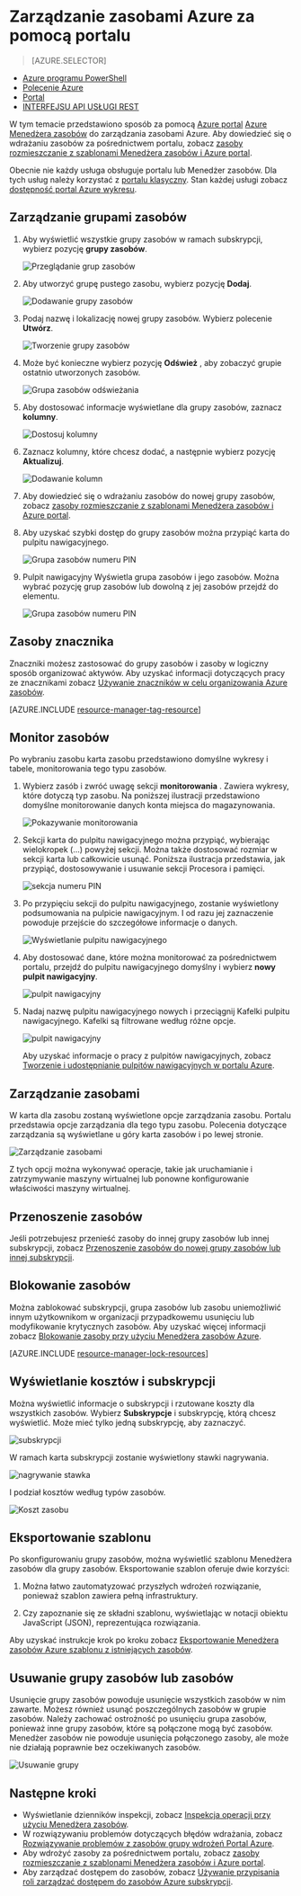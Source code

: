 <properties 
    pageTitle="Zarządzanie zasobami Azure za pomocą Azure portal | Microsoft Azure" 
    description="Zarządzanie zasobami za pomocą Azure portal i zarządzanie zasobu Azure. Pokazano, jak pracować z pulpitów nawigacyjnych monitorowanie zasobów." 
    services="azure-resource-manager,azure-portal" 
    documentationCenter="" 
    authors="tfitzmac" 
    manager="timlt" 
    editor="tysonn"/>

<tags 
    ms.service="azure-resource-manager" 
    ms.workload="multiple" 
    ms.tgt_pltfrm="na" 
    ms.devlang="na" 
    ms.topic="article" 
    ms.date="09/12/2016" 
    ms.author="tomfitz"/>

# <a name="manage-azure-resources-through-portal"></a>Zarządzanie zasobami Azure za pomocą portalu

> [AZURE.SELECTOR]
- [Azure programu PowerShell](../powershell-azure-resource-manager.md)
- [Polecenie Azure](../xplat-cli-azure-resource-manager.md)
- [Portal](resource-group-portal.md) 
- [INTERFEJSU API USŁUGI REST](../resource-manager-rest-api.md)

W tym temacie przedstawiono sposób za pomocą [Azure portal](https://portal.azure.com) [Azure Menedżera zasobów](../azure-resource-manager/resource-group-overview.md) do zarządzania zasobami Azure. Aby dowiedzieć się o wdrażaniu zasobów za pośrednictwem portalu, zobacz [zasoby rozmieszczanie z szablonami Menedżera zasobów i Azure portal](../resource-group-template-deploy-portal.md).

Obecnie nie każdy usługa obsługuje portalu lub Menedżer zasobów. Dla tych usług należy korzystać z [portalu klasyczny](https://manage.windowsazure.com). Stan każdej usługi zobacz [dostępność portal Azure wykresu](https://azure.microsoft.com/features/azure-portal/availability/).

## <a name="manage-resource-groups"></a>Zarządzanie grupami zasobów

1. Aby wyświetlić wszystkie grupy zasobów w ramach subskrypcji, wybierz pozycję **grupy zasobów**.

    ![Przeglądanie grup zasobów](./media/resource-group-portal/browse-groups.png)

1. Aby utworzyć grupę pustego zasobu, wybierz pozycję **Dodaj**.

    ![Dodawanie grupy zasobów](./media/resource-group-portal/add-resource-group.png)

1. Podaj nazwę i lokalizację nowej grupy zasobów. Wybierz polecenie **Utwórz**.

    ![Tworzenie grupy zasobów](./media/resource-group-portal/create-empty-group.png)

1. Może być konieczne wybierz pozycję **Odśwież** , aby zobaczyć grupie ostatnio utworzonych zasobów.

    ![Grupa zasobów odświeżania](./media/resource-group-portal/refresh-resource-groups.png)

1. Aby dostosować informacje wyświetlane dla grupy zasobów, zaznacz **kolumny**.

    ![Dostosuj kolumny](./media/resource-group-portal/select-columns.png)

1. Zaznacz kolumny, które chcesz dodać, a następnie wybierz pozycję **Aktualizuj**.

    ![Dodawanie kolumn](./media/resource-group-portal/add-columns.png)

1. Aby dowiedzieć się o wdrażaniu zasobów do nowej grupy zasobów, zobacz [zasoby rozmieszczanie z szablonami Menedżera zasobów i Azure portal](../resource-group-template-deploy-portal.md).

1. Aby uzyskać szybki dostęp do grupy zasobów można przypiąć karta do pulpitu nawigacyjnego.

    ![Grupa zasobów numeru PIN](./media/resource-group-portal/pin-group.png)

1. Pulpit nawigacyjny Wyświetla grupa zasobów i jego zasobów. Można wybrać pozycję grup zasobów lub dowolną z jej zasobów przejdź do elementu.

    ![Grupa zasobów numeru PIN](./media/resource-group-portal/show-resource-group-dashboard.png)

## <a name="tag-resources"></a>Zasoby znacznika

Znaczniki możesz zastosować do grupy zasobów i zasoby w logiczny sposób organizować aktywów. Aby uzyskać informacji dotyczących pracy ze znacznikami zobacz [Używanie znaczników w celu organizowania Azure zasobów](../resource-group-using-tags.md).

[AZURE.INCLUDE [resource-manager-tag-resource](../../includes/resource-manager-tag-resources.md)]

## <a name="monitor-resources"></a>Monitor zasobów

Po wybraniu zasobu karta zasobu przedstawiono domyślne wykresy i tabele, monitorowania tego typu zasobów.

1. Wybierz zasób i zwróć uwagę sekcji **monitorowania** . Zawiera wykresy, które dotyczą typ zasobu. Na poniższej ilustracji przedstawiono domyślne monitorowanie danych konta miejsca do magazynowania.

    ![Pokazywanie monitorowania](./media/resource-group-portal/show-monitoring.png)

1. Sekcji karta do pulpitu nawigacyjnego można przypiąć, wybierając wielokropek (...) powyżej sekcji. Można także dostosować rozmiar w sekcji karta lub całkowicie usunąć. Poniższa ilustracja przedstawia, jak przypiąć, dostosowywanie i usuwanie sekcji Procesora i pamięci.

    ![sekcja numeru PIN](./media/resource-group-portal/pin-cpu-section.png)

1. Po przypięciu sekcji do pulpitu nawigacyjnego, zostanie wyświetlony podsumowania na pulpicie nawigacyjnym. I od razu jej zaznaczenie powoduje przejście do szczegółowe informacje o danych.

    ![Wyświetlanie pulpitu nawigacyjnego](./media/resource-group-portal/view-startboard.png)

1. Aby dostosować dane, które można monitorować za pośrednictwem portalu, przejdź do pulpitu nawigacyjnego domyślny i wybierz **nowy pulpit nawigacyjny**.

    ![pulpit nawigacyjny](./media/resource-group-portal/dashboard.png)

1. Nadaj nazwę pulpitu nawigacyjnego nowych i przeciągnij Kafelki pulpitu nawigacyjnego. Kafelki są filtrowane według różne opcje.

    ![pulpit nawigacyjny](./media/resource-group-portal/create-dashboard.png)

     Aby uzyskać informacje o pracy z pulpitów nawigacyjnych, zobacz [Tworzenie i udostępnianie pulpitów nawigacyjnych w portalu Azure](azure-portal-dashboards.md).

## <a name="manage-resources"></a>Zarządzanie zasobami

W karta dla zasobu zostaną wyświetlone opcje zarządzania zasobu. Portalu przedstawia opcje zarządzania dla tego typu zasobu. Polecenia dotyczące zarządzania są wyświetlane u góry karta zasobów i po lewej stronie.

![Zarządzanie zasobami](./media/resource-group-portal/manage-resources.png)

Z tych opcji można wykonywać operacje, takie jak uruchamianie i zatrzymywanie maszyny wirtualnej lub ponowne konfigurowanie właściwości maszyny wirtualnej.

## <a name="move-resources"></a>Przenoszenie zasobów

Jeśli potrzebujesz przenieść zasoby do innej grupy zasobów lub innej subskrypcji, zobacz [Przenoszenie zasobów do nowej grupy zasobów lub innej subskrypcji](../resource-group-move-resources.md).

## <a name="lock-resources"></a>Blokowanie zasobów

Można zablokować subskrypcji, grupa zasobów lub zasobu uniemożliwić innym użytkownikom w organizacji przypadkowemu usunięciu lub modyfikowanie krytycznych zasobów. Aby uzyskać więcej informacji zobacz [Blokowanie zasoby przy użyciu Menedżera zasobów Azure](../resource-group-lock-resources.md).

[AZURE.INCLUDE [resource-manager-lock-resources](../../includes/resource-manager-lock-resources.md)]

## <a name="view-your-subscription-and-costs"></a>Wyświetlanie kosztów i subskrypcji

Można wyświetlić informacje o subskrypcji i rzutowane koszty dla wszystkich zasobów. Wybierz **Subskrypcje** i subskrypcję, którą chcesz wyświetlić. Może mieć tylko jedną subskrypcję, aby zaznaczyć.

![subskrypcji](./media/resource-group-portal/select-subscription.png)

W ramach karta subskrypcji zostanie wyświetlony stawki nagrywania.

![nagrywanie stawka](./media/resource-group-portal/burn-rate.png)

I podział kosztów według typów zasobów.

![Koszt zasobu](./media/resource-group-portal/cost-by-resource.png)

## <a name="export-template"></a>Eksportowanie szablonu

Po skonfigurowaniu grupy zasobów, można wyświetlić szablonu Menedżera zasobów dla grupy zasobów. Eksportowanie szablon oferuje dwie korzyści:

1. Można łatwo zautomatyzować przyszłych wdrożeń rozwiązanie, ponieważ szablon zawiera pełną infrastruktury.

2. Czy zapoznanie się ze składni szablonu, wyświetlając w notacji obiektu JavaScript (JSON), reprezentująca rozwiązania.

Aby uzyskać instrukcje krok po kroku zobacz [Eksportowanie Menedżera zasobów Azure szablonu z istniejących zasobów](../resource-manager-export-template.md).

## <a name="delete-resource-group-or-resources"></a>Usuwanie grupy zasobów lub zasobów

Usunięcie grupy zasobów powoduje usunięcie wszystkich zasobów w nim zawarte. Możesz również usunąć poszczególnych zasobów w grupie zasobów. Należy zachować ostrożność po usunięciu grupa zasobów, ponieważ inne grupy zasobów, które są połączone mogą być zasobów. Menedżer zasobów nie powoduje usunięcia połączonego zasoby, ale może nie działają poprawnie bez oczekiwanych zasobów.

![Usuwanie grupy](./media/resource-group-portal/delete-group.png)

## <a name="next-steps"></a>Następne kroki

- Wyświetlanie dzienników inspekcji, zobacz [Inspekcja operacji przy użyciu Menedżera zasobów](../resource-group-audit.md).
- W rozwiązywaniu problemów dotyczących błędów wdrażania, zobacz [Rozwiązywanie problemów z zasobów grupy wdrożeń Portal Azure](../resource-manager-troubleshoot-deployments-portal.md).
- Aby wdrożyć zasoby za pośrednictwem portalu, zobacz [zasoby rozmieszczanie z szablonami Menedżera zasobów i Azure portal](../resource-group-template-deploy-portal.md).
- Aby zarządzać dostępem do zasobów, zobacz [Używanie przypisania roli zarządzać dostępem do zasobów Azure subskrypcji](../active-directory/role-based-access-control-configure.md).






